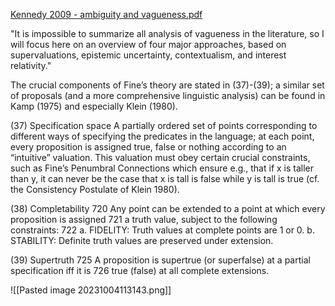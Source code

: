 [Kennedy 2009 - ambiguity and vagueness.pdf](file:///C:/Users/Katte/Documents/Academic/Philosophy/Kennedy%202009%20-%20ambiguity%20and%20vagueness.pdf)

"It is impossible to summarize all analysis of vagueness in the literature, so I will focus here on an overview of four major approaches, based on supervaluations, epistemic uncertainty, contextualism, and interest relativity."


The crucial components of Fine’s theory are stated in (37)-(39); a similar set of proposals (and a more comprehensive linguistic analysis) can be found in Kamp (1975) and especially Klein (1980). 

(37) Specification space  A partially ordered set of points corresponding to different ways of specifying the predicates in the language; at each point, every proposition is assigned true, false or nothing according to an “intuitive” valuation. This valuation must obey certain crucial constraints, such as Fine’s Penumbral Connections which ensure e.g., that if x is taller than y, it can never be the case that x is tall is false while y is tall is true (cf. the Consistency Postulate of Klein 1980).

(38) Completability 720 Any point can be extended to a point at which every proposition is assigned 721 a truth value, subject to the following constraints: 722 a. FIDELITY: Truth values at complete points are 1 or 0.
b. STABILITY: Definite truth values are preserved under extension. 

(39) Supertruth 725 A proposition is supertrue (or superfalse) at a partial specification iff it is 726 true (false) at all complete extensions.

![[Pasted image 20231004113143.png]]